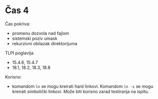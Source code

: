 # Čas 4

Čas pokriva:
- promenu dozvola nad fajlom
- sistemski poziv umask
- rekurzivni obilazak direktorijuma

TLPI poglavlja:
- 15.4.6, 15.4.7
- 18.1, 18.2, 18.3, 18.8

Korisno:
- komandom `ln` se mogu kreirati hard linkovi. Komandom `ln -s` se mogu kreirati simbolički linkovi. Može biti korisno zarad testiranja na ispitu.
